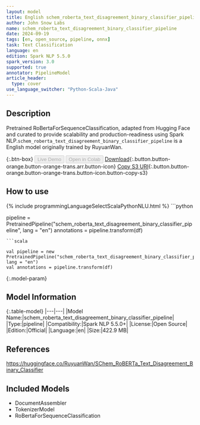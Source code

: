 ```yaml
---
layout: model
title: English schem_roberta_text_disagreement_binary_classifier_pipeline pipeline RoBertaForSequenceClassification from RuyuanWan
author: John Snow Labs
name: schem_roberta_text_disagreement_binary_classifier_pipeline
date: 2024-09-19
tags: [en, open_source, pipeline, onnx]
task: Text Classification
language: en
edition: Spark NLP 5.5.0
spark_version: 3.0
supported: true
annotator: PipelineModel
article_header:
  type: cover
use_language_switcher: "Python-Scala-Java"
---
```


## Description

Pretrained RoBertaForSequenceClassification, adapted from Hugging Face and curated to provide scalability and production-readiness using Spark NLP.`schem_roberta_text_disagreement_binary_classifier_pipeline` is a English model originally trained by RuyuanWan.

{:.btn-box}
<button class="button button-orange" disabled>Live Demo</button>
<button class="button button-orange" disabled>Open in Colab</button>
[Download](https://s3.amazonaws.com/auxdata.johnsnowlabs.com/public/models/schem_roberta_text_disagreement_binary_classifier_pipeline_en_5.5.0_3.0_1726733127519.zip){:.button.button-orange.button-orange-trans.arr.button-icon}
[Copy S3 URI](s3://auxdata.johnsnowlabs.com/public/models/schem_roberta_text_disagreement_binary_classifier_pipeline_en_5.5.0_3.0_1726733127519.zip){:.button.button-orange.button-orange-trans.button-icon.button-copy-s3}

## How to use



<div class="tabs-box" markdown="1">
{% include programmingLanguageSelectScalaPythonNLU.html %}
```python

pipeline = PretrainedPipeline("schem_roberta_text_disagreement_binary_classifier_pipeline", lang = "en")
annotations =  pipeline.transform(df)   

```
```scala

val pipeline = new PretrainedPipeline("schem_roberta_text_disagreement_binary_classifier_pipeline", lang = "en")
val annotations = pipeline.transform(df)

```
</div>

{:.model-param}
## Model Information

{:.table-model}
|---|---|
|Model Name:|schem_roberta_text_disagreement_binary_classifier_pipeline|
|Type:|pipeline|
|Compatibility:|Spark NLP 5.5.0+|
|License:|Open Source|
|Edition:|Official|
|Language:|en|
|Size:|422.9 MB|

## References

https://huggingface.co/RuyuanWan/SChem_RoBERTa_Text_Disagreement_Binary_Classifier

## Included Models

- DocumentAssembler
- TokenizerModel
- RoBertaForSequenceClassification